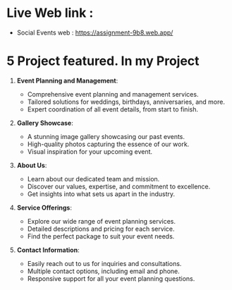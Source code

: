# Live Web link :
- Social Events web :
 https://assignment-9b8.web.app/

# 5 Project featured. In my Project

1. **Event Planning and Management**:
   - Comprehensive event planning and management services.
   - Tailored solutions for weddings, birthdays, anniversaries, and more.
   - Expert coordination of all event details, from start to finish.

2. **Gallery Showcase**:
   - A stunning image gallery showcasing our past events.
   - High-quality photos capturing the essence of our work.
   - Visual inspiration for your upcoming event.

3. **About Us**:
   - Learn about our dedicated team and mission.
   - Discover our values, expertise, and commitment to excellence.
   - Get insights into what sets us apart in the industry.

4. **Service Offerings**:
   - Explore our wide range of event planning services.
   - Detailed descriptions and pricing for each service.
   - Find the perfect package to suit your event needs.

5. **Contact Information**:
   - Easily reach out to us for inquiries and consultations.
   - Multiple contact options, including email and phone.
   - Responsive support for all your event planning questions.
